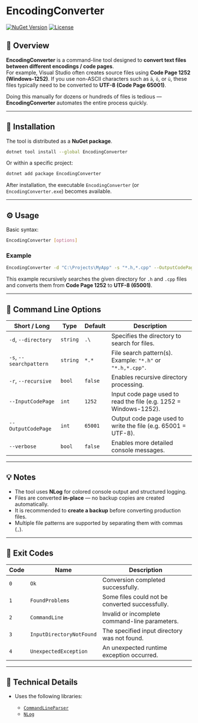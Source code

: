 ﻿# EncodingConverter

[![NuGet Version](https://img.shields.io/nuget/v/EncodingConverter.svg)](https://www.nuget.org/packages/EncodingConverter/)
[![License](https://img.shields.io/badge/license-MIT-blue.svg)](https://github.com/sst-germany-public/EncodingConverter/blob/main/LICENSE.md)

## 🧩 Overview

**EncodingConverter** is a command-line tool designed to **convert text files between different encodings / code pages**.  
For example, Visual Studio often creates source files using **Code Page 1252 (Windows-1252)**. If you use non-ASCII characters such as `ä`, `ö`, or `ü`, these files typically need to be converted to **UTF-8 (Code Page 65001)**.

Doing this manually for dozens or hundreds of files is tedious — **EncodingConverter** automates the entire process quickly.

---

## 🚀 Installation

The tool is distributed as a **NuGet package**.

```bash
dotnet tool install --global EncodingConverter
````

Or within a specific project:

```bash
dotnet add package EncodingConverter
```

After installation, the executable `EncodingConverter` (or `EncodingConverter.exe`) becomes available.

---

## ⚙️ Usage

Basic syntax:

```bash
EncodingConverter [options]
```

### Example

```bash
EncodingConverter -d "C:\Projects\MyApp" -s "*.h,*.cpp" --OutputCodePage 65001 -r --verbose
```

This example recursively searches the given directory for `.h` and `.cpp` files
and converts them from **Code Page 1252** to **UTF-8 (65001)**.

---

## 🧾 Command Line Options

| Short / Long            | Type     | Default | Description                                                       |
| ----------------------- | -------- | ------- | ----------------------------------------------------------------- |
| `-d`, `--directory`     | `string` | `.\`    | Specifies the directory to search for files.                      |
| `-s`, `--searchpattern` | `string` | `*.*`   | File search pattern(s). Example: `"*.h"` or `"*.h,*.cpp"`.        |
| `-r`, `--recursive`     | `bool`   | `false` | Enables recursive directory processing.                           |
| `--InputCodePage`       | `int`    | `1252`  | Input code page used to read the file (e.g. 1252 = Windows-1252). |
| `--OutputCodePage`      | `int`    | `65001` | Output code page used to write the file (e.g. 65001 = UTF-8).     |
| `--verbose`             | `bool`   | `false` | Enables more detailed console messages.                           |

---

## 💡 Notes

* The tool uses **NLog** for colored console output and structured logging.
* Files are converted **in-place** — no backup copies are created automatically.
* It is recommended to **create a backup** before converting production files.
* Multiple file patterns are supported by separating them with commas (`,`).

---

## 🧨 Exit Codes

| Code | Name                     | Description                                     |
| ---- | ------------------------ | ----------------------------------------------- |
| `0`  | `Ok`                     | Conversion completed successfully.              |
| `1`  | `FoundProblems`          | Some files could not be converted successfully. |
| `2`  | `CommandLine`            | Invalid or incomplete command-line parameters.  |
| `3`  | `InputDirectoryNotFound` | The specified input directory was not found.    |
| `4`  | `UnexpectedException`    | An unexpected runtime exception occurred.       |

---

## 🧱 Technical Details

* Uses the following libraries:

  * [`CommandLineParser`](https://github.com/commandlineparser/commandline)
  * [`NLog`](https://nlog-project.org/)

